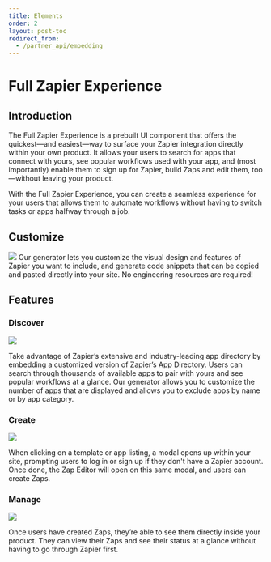 ```yaml
---
title: Elements
order: 2
layout: post-toc
redirect_from: 
  - /partner_api/embedding
---
```


# Full Zapier Experience

## Introduction
The Full Zapier Experience is a prebuilt UI component that offers the quickest—and easiest—way to surface your Zapier integration directly within your own product. It allows your users to search for apps that connect with yours, see popular workflows used with your app, and (most importantly) enable them to sign up for Zapier, build Zaps and edit them, too—without leaving your product. 

With the Full Zapier Experience, you can create a seamless experience for your users that allows them to automate workflows without having to switch tasks or apps halfway through a job.

## Customize
![](https://cdn.zappy.app/2f5e6152ad6c3a807d210f0c6746c890.png)
Our generator lets you customize the visual design and features of Zapier you want to include, and generate code snippets that can be copied and pasted directly into your site. No engineering resources are required!

## Features

### Discover
![](https://cdn.zappy.app/a9a9f75aedac153d83ec45f6b08dd3a5.png)

Take advantage of Zapier’s extensive and industry-leading app directory by embedding a customized version of Zapier’s App Directory. Users can search through thousands of available apps to pair with yours and see popular workflows at a glance. Our generator allows you to customize the number of apps that are displayed and allows you to exclude apps by name or by app category.

### Create
![](https://cdn.zappy.app/a9a9f75aedac153d83ec45f6b08dd3a5.png)

When clicking on a template or app listing, a modal opens up within your site, prompting users to log in or sign up if they don't have a Zapier account. 
Once done, the Zap Editor will open on this same modal, and users can create Zaps.

### Manage

![](https://cdn.zappy.app/6b01c4a5207f60d90b41d7de22fefa74.png)

Once users have created Zaps, they’re able to see them directly inside your product. They can view their Zaps and see their status at a glance without having to go through Zapier first.
